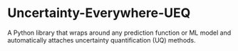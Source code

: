 # Uncertainty-Everywhere-UEQ
A Python library that wraps around any prediction function or ML model and automatically attaches uncertainty quantification (UQ) methods.
